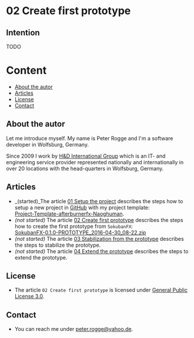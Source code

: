 02 Create first prototype
===



Intention
---

TODO



Content
===

* [About the autor](#Autor)
* [Articles](#Articles)
* [License](#License)
* [Contact](#Contact)



About the autor<a name="Autor" />
---

Let me introduce myself. My name is Peter Rogge and I'm a software developer 
in Wolfsburg, Germany.

Since 2009 I work by [H&amp;D International Group] which is an IT- and engineering 
service provider represented nationally and internationally in over 20 locations 
with the head-quarters in Wolfsburg, Germany. 



Articles<a name="Articles" />
---

* _(started)_The article [01 Setup the project] describes the steps how to setup a new project in 
  [GitHub] with my project template:  
  [Project-Template-afterburnerfx-Naoghuman].
* _(not started)_ The article [02 Create first prototype] describes the steps how to create the first 
  prototype from `SokubanFX`:  
  [SokubanFX-0.1.0-PROTOTYPE_2016-04-30_08-22.zip]
* _(not started)_ The article [03 Stabilization from the prototype] describes the steps to stabilize 
  the prototype.
* _(not started)_ The article [04 Extend the prototype] describes the steps to extend the prototype.


License<a name="License" />
---

* The article `02 Create first prototype` is licensed under [General Public License 3.0].



Contact<a name="Contact" />
---

* You can reach me under <peter.rogge@yahoo.de>.



[//]: # (Images)



[//]: # (Links)
[01 Setup the project]:01_Setup-the-project.md
[02 Create first prototype]:02_Create-first-prototype.md
[03 Stabilization from the prototype]:03_Stabilization-from-the-prototype.md
[04 Extend the prototype]:04_Extend-the-prototype.md
[General Public License 3.0]:http://www.gnu.org/licenses/gpl-3.0.en.html
[GitHub]:https://github.com/
[H&amp;D International Group]:https://www.hud.de/en/
[Java]:https://en.wikipedia.org/wiki/Java_%28programming_language%29
[JavaFX]:http://docs.oracle.com/javase/8/javase-clienttechnologies.htm
[Project-Template-afterburnerfx-Naoghuman]:https://github.com/Naoghuman/Project-Templates/tree/master/Project-Template-afterburnerfx-Naoghuman
[SokubanFX-0.1.0-PROTOTYPE_2016-04-30_08-22.zip]:https://github.com/Naoghuman/SokubanFX/releases/tag/v0.1.0
[Swing2D]:https://docs.oracle.com/javase/tutorial/2d/
